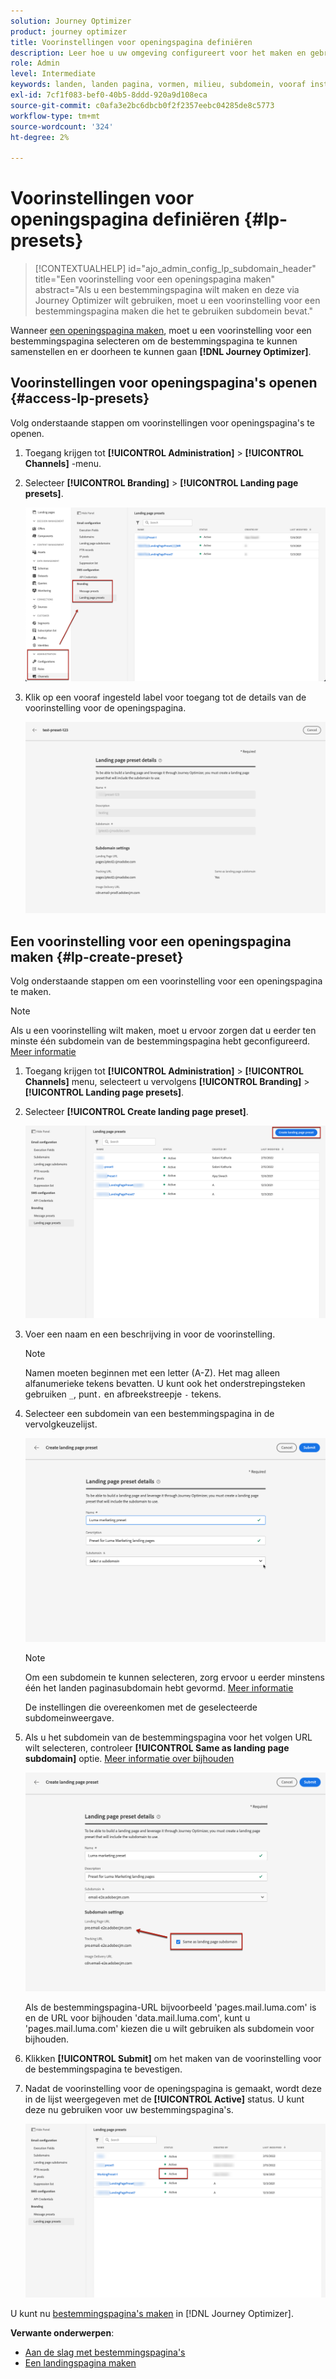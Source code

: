 ```yaml
---
solution: Journey Optimizer
product: journey optimizer
title: Voorinstellingen voor openingspagina definiëren
description: Leer hoe u uw omgeving configureert voor het maken en gebruiken van bestemmingspagina's met Journey Optimizer
role: Admin
level: Intermediate
keywords: landen, landen pagina, vormen, milieu, subdomein, vooraf instelt
exl-id: 7cf1f083-bef0-40b5-8ddd-920a9d108eca
source-git-commit: c0afa3e2bc6dbcb0f2f2357eebc04285de8c5773
workflow-type: tm+mt
source-wordcount: '324'
ht-degree: 2%

---
```


# Voorinstellingen voor openingspagina definiëren {#lp-presets}

>[!CONTEXTUALHELP]
>id="ajo_admin_config_lp_subdomain_header"
>title="Een voorinstelling voor een openingspagina maken"
>abstract="Als u een bestemmingspagina wilt maken en deze via Journey Optimizer wilt gebruiken, moet u een voorinstelling voor een bestemmingspagina maken die het te gebruiken subdomein bevat."

Wanneer [een openingspagina maken](../landing-pages/create-lp.md#create-a-lp), moet u een voorinstelling voor een bestemmingspagina selecteren om de bestemmingspagina te kunnen samenstellen en er doorheen te kunnen gaan **[!DNL Journey Optimizer]**.

## Voorinstellingen voor openingspagina&#39;s openen {#access-lp-presets}

Volg onderstaande stappen om voorinstellingen voor openingspagina&#39;s te openen.

1. Toegang krijgen tot **[!UICONTROL Administration]** > **[!UICONTROL Channels]** -menu.

1. Selecteer **[!UICONTROL Branding]** > **[!UICONTROL Landing page presets]**.

   ![](assets/lp_presets-access.png)

1. Klik op een vooraf ingesteld label voor toegang tot de details van de voorinstelling voor de openingspagina.

   ![](assets/lp_preset-details.png)

## Een voorinstelling voor een openingspagina maken {#lp-create-preset}

Volg onderstaande stappen om een voorinstelling voor een openingspagina te maken.

>[!NOTE]
>
>Als u een voorinstelling wilt maken, moet u ervoor zorgen dat u eerder ten minste één subdomein van de bestemmingspagina hebt geconfigureerd. [Meer informatie](lp-subdomains.md)

1. Toegang krijgen tot **[!UICONTROL Administration]** > **[!UICONTROL Channels]** menu, selecteert u vervolgens **[!UICONTROL Branding]** > **[!UICONTROL Landing page presets]**.

1. Selecteer **[!UICONTROL Create landing page preset]**.

   ![](assets/lp_create-preset-temp.png)

1. Voer een naam en een beschrijving in voor de voorinstelling.

   >[!NOTE]
   >
   > Namen moeten beginnen met een letter (A-Z). Het mag alleen alfanumerieke tekens bevatten. U kunt ook het onderstrepingsteken gebruiken `_`, punt`.` en afbreekstreepje `-` tekens.

1. Selecteer een subdomein van een bestemmingspagina in de vervolgkeuzelijst.

   ![](assets/lp_preset-subdomain.png)

   >[!NOTE]
   >
   >Om een subdomein te kunnen selecteren, zorg ervoor u eerder minstens één het landen paginasubdomain hebt gevormd. [Meer informatie](#lp-subdomains)

   De instellingen die overeenkomen met de geselecteerde subdomeinweergave.

1. Als u het subdomein van de bestemmingspagina voor het volgen URL wilt selecteren, controleer **[!UICONTROL Same as landing page subdomain]** optie. [Meer informatie over bijhouden](../email/message-tracking.md)

   ![](assets/lp_preset-subdomain-settings-same.png)

   Als de bestemmingspagina-URL bijvoorbeeld &#39;pages.mail.luma.com&#39; is en de URL voor bijhouden &#39;data.mail.luma.com&#39;, kunt u &#39;pages.mail.luma.com&#39; kiezen die u wilt gebruiken als subdomein voor bijhouden.

1. Klikken **[!UICONTROL Submit]** om het maken van de voorinstelling voor de bestemmingspagina te bevestigen. <!--You can also save the preset as draft and resume its configuration later on.-->

   <!--![](assets/lp_preset-subdomain-settings-submit.png)-->

1. Nadat de voorinstelling voor de openingspagina is gemaakt, wordt deze in de lijst weergegeven met de **[!UICONTROL Active]** status. U kunt deze nu gebruiken voor uw bestemmingspagina&#39;s.

   ![](assets/lp-preset-active-temp.png)

U kunt nu [bestemmingspagina&#39;s maken](../landing-pages/create-lp.md) in [!DNL Journey Optimizer].
<!--
>[!NOTE]
>
>Learn how to create channel surfaces for push notifications and emails in [this section](channel-surfaces.md).-->

**Verwante onderwerpen**:

* [Aan de slag met bestemmingspagina&#39;s](../landing-pages/get-started-lp.md)
* [Een landingspagina maken](../landing-pages/create-lp.md#create-a-lp)
